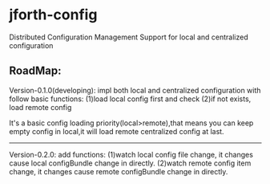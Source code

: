 jforth-config
=============

Distributed Configuration Management Support for local and centralized configuration

RoadMap:
----------------
Version-0.1.0(developing):
impl both local and centralized configuration with follow basic functions:
(1)load local config first and check
(2)if not exists, load remote config

It's a basic config loading priority(local>remote),that means you can keep empty config in local,it will load remote centralized config at last.

----------------
Version-0.2.0:
add functions:
(1)watch local config file change, it changes cause local configBundle change in directly.
(2)watch remote config item change, it changes cause remote configBundle change in directly.
